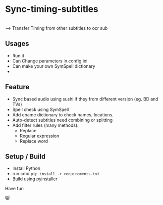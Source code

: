 # Sync-timing-subtitles 

<br>--> Transfer Timing from other subtitles to ocr sub
  
## Usages
- Run it
- Can Change parameters in config.ini
- Can make your own SymSpell dictionary
- 
## Feature
- Sync based audio using sushi if they from different version (eg. BD and TVs)
- Spell check using SymSpell
- Add ename dictionary to check names, locations.
- Auto-detect subtitles need combining or splitting
- Add filter rules (many methods):
  + Replace
  + Regular expression
  + Replace word

## Setup / Build
- Install Python
- run cmd `pip install -r requirements.txt`
- Build using pyinstaller

Have fun

😸
